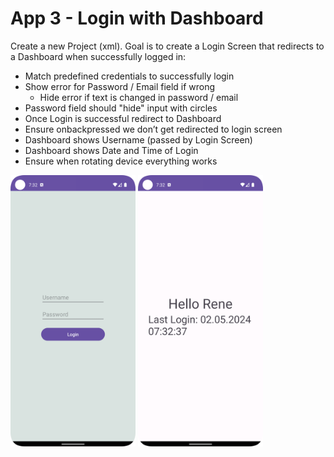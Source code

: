 # App 3 - Login with Dashboard
Create a new Project (xml). Goal is to create a Login Screen that redirects to a Dashboard when successfully logged in:

- Match predefined credentials to successfully login
- Show error for Password / Email field if wrong 
  - Hide error if text is changed in password / email 
- Password field should "hide" input with circles
- Once Login is successful redirect to Dashboard 
- Ensure onbackpressed we don’t get redirected to login screen 
- Dashboard shows Username (passed by Login Screen)
- Dashboard shows Date and Time of Login 
- Ensure when rotating device everything works


<img src="result.png" width="200">
<img src="result_2.png" width="200">
